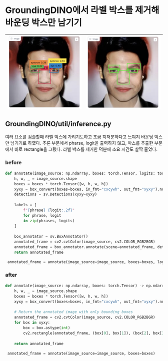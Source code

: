 # GroundingDINO에서 라벨 박스를 제거해 바운딩 박스만 남기기

![](../.asset/deeplearning-groundingdino-del-label-1.png) | ![](../.asset/deeplearning-groundingdino-del-label-2.png) |
---|------------------|

## GroundingDINO/util/inference.py
여러 요소를 검출할때 라벨 박스에 가리기도하고 조금 지저분하다고 느껴져 바운딩 박스만 남기기로 하였다. 
추론 부분에서 pharse, logit을 출력하지 않고, 박스를 추출한 부분에서 바로 rectangle을 그렸다. 
라벨 박스를 제거한 덕분에 소요 시간도 살짝 줄었다.

### before
```python
def annotate(image_source: np.ndarray, boxes: torch.Tensor, logits: torch.Tensor, phrases: List[str]) -> np.ndarray:
    h, w, _ = image_source.shape
    boxes = boxes * torch.Tensor([w, h, w, h])
    xyxy = box_convert(boxes=boxes, in_fmt="cxcywh", out_fmt="xyxy").numpy()
    detections = sv.Detections(xyxy=xyxy)

    labels = [
        f"{phrase} {logit:.2f}"
        for phrase, logit
        in zip(phrases, logits)
    ]

    box_annotator = sv.BoxAnnotator()
    annotated_frame = cv2.cvtColor(image_source, cv2.COLOR_RGB2BGR)
    annotated_frame = box_annotator.annotate(scene=annotated_frame, detections=detections, labels=labels)
    return annotated_frame
```

```python
 annotated_frame = annotate(image_source=image_source, boxes=boxes, logits=logits, phrases=phrases)
```

### after
```python
def annotate(image_source: np.ndarray, boxes: torch.Tensor) -> np.ndarray:
    h, w, _ = image_source.shape
    boxes = boxes * torch.Tensor([w, h, w, h])
    xyxy = box_convert(boxes=boxes, in_fmt="cxcywh", out_fmt="xyxy").numpy()

    # Return the annotated image with only bounding boxes
    annotated_frame = cv2.cvtColor(image_source, cv2.COLOR_RGB2BGR)
    for box in xyxy:
        box = box.astype(int)
        cv2.rectangle(annotated_frame, (box[0], box[1]), (box[2], box[3]), (0, 255, 0), 2)

    return annotated_frame
```

```python
 annotated_frame = annotate(image_source=image_source, boxes=boxes)
```
